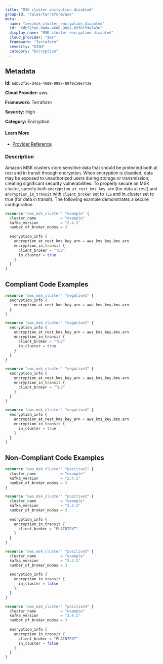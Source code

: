 ```yaml
---
title: "MSK cluster encryption disabled"
group-id: "rules/terraform/aws"
meta:
  name: "aws/msk_cluster_encryption_disabled"
  id: "6db52fa6-d4da-4608-908a-89f0c59e743e"
  display_name: "MSK cluster encryption disabled"
  cloud_provider: "aws"
  framework: "Terraform"
  severity: "HIGH"
  category: "Encryption"
---
```

## Metadata

**Id:** `6db52fa6-d4da-4608-908a-89f0c59e743e`

**Cloud Provider:** aws

**Framework:** Terraform

**Severity:** High

**Category:** Encryption

#### Learn More

 - [Provider Reference](https://registry.terraform.io/providers/hashicorp/aws/latest/docs/resources/msk_cluster#encryption_info)

### Description

 Amazon MSK clusters store sensitive data that should be protected both at rest and in transit through encryption. When encryption is disabled, data may be exposed to unauthorized users during storage or transmission, creating significant security vulnerabilities. To properly secure an MSK cluster, specify both `encryption_at_rest_kms_key_arn` (for data at rest) and `encryption_in_transit` with `client_broker` set to `TLS` and in_cluster set to true (for data in transit). The following example demonstrates a secure configuration:

```terraform
resource "aws_msk_cluster" "example" {
  cluster_name           = "example"
  kafka_version          = "2.4.1"
  number_of_broker_nodes = 3
  
  encryption_info {
    encryption_at_rest_kms_key_arn = aws_kms_key.kms.arn
    encryption_in_transit {
      client_broker = "TLS"
      in_cluster = true
    }
  }
}
```


## Compliant Code Examples
```terraform
resource "aws_msk_cluster" "negative1" {  
  encryption_info {
    encryption_at_rest_kms_key_arn = aws_kms_key.kms.arn
  }
}

resource "aws_msk_cluster" "negative2" {  
  encryption_info {
    encryption_at_rest_kms_key_arn = aws_kms_key.kms.arn
    encryption_in_transit {
      client_broker = "TLS"
      in_cluster = true
    }
  }
}

resource "aws_msk_cluster" "negative3" {  
  encryption_info {
    encryption_at_rest_kms_key_arn = aws_kms_key.kms.arn
    encryption_in_transit {
      client_broker = "TLS"
    }
  }
}

resource "aws_msk_cluster" "negative4" {  
  encryption_info {
    encryption_at_rest_kms_key_arn = aws_kms_key.kms.arn
    encryption_in_transit {
      in_cluster = true
    }
  }
}
```
## Non-Compliant Code Examples
```terraform
resource "aws_msk_cluster" "positive1" {
  cluster_name           = "example"
  kafka_version          = "2.4.1"
  number_of_broker_nodes = 3
}

resource "aws_msk_cluster" "positive2" {
  cluster_name           = "example"
  kafka_version          = "2.4.1"
  number_of_broker_nodes = 3
  
  encryption_info {
    encryption_in_transit {
      client_broker = "PLAINTEXT"
    }
  }
}

resource "aws_msk_cluster" "positive3" {
  cluster_name           = "example"
  kafka_version          = "2.4.1"
  number_of_broker_nodes = 3
  
  encryption_info {
    encryption_in_transit {
      in_cluster = false
    }
  }
}

resource "aws_msk_cluster" "positive4" {
  cluster_name           = "example"
  kafka_version          = "2.4.1"
  number_of_broker_nodes = 3
  
  encryption_info {
    encryption_in_transit {
      client_broker = "PLAINTEXT"
      in_cluster = false
    }
  }
}
```